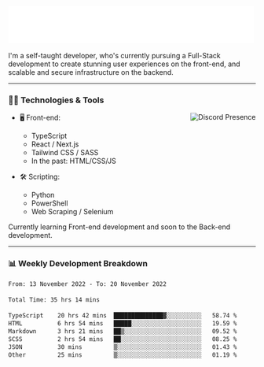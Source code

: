<img src="assets/wave.svg" alt=":wave:" />

I'm a self-taught developer, who's currently pursuing a Full-Stack development to create stunning user experiences on the front-end, and scalable and secure infrastructure on the backend.

---

### 🧑‍💻 Technologies & Tools

<a href="https://discord.com/users/414304208649453568" target="_blank" rel="nofollow">
   <img src="https://lanyard-profile-readme.vercel.app/api/414304208649453568?idleMessage=Probably%20doing%20something%20else..." alt="Discord Presence" align="right">
</a>

- 🖥️ Front-end:

  - TypeScript
  - React / Next.js
  - Tailwind CSS / SASS
  - In the past: HTML/CSS/JS

- 🛠 Scripting:

  - Python
  - PowerShell
  - Web Scraping / Selenium

Currently learning Front-end development and soon to the Back-end development.

---

### 📊 Weekly Development Breakdown

<!-- ![ccrsxx's GitHub Stats](https://github-readme-stats.vercel.app/api?username=ccrsxx&count_private=true&theme=tokyonight) -->
<!-- ![ccrsxx's Top Langs](https://github-readme-stats.vercel.app/api/top-langs/?username=ccrsxx&hide=lua,java,html&theme=tokyonight) -->

<!--START_SECTION:waka-->

```text
From: 13 November 2022 - To: 20 November 2022

Total Time: 35 hrs 14 mins

TypeScript    20 hrs 42 mins  ██████████████▓░░░░░░░░░░   58.74 %
HTML          6 hrs 54 mins   █████░░░░░░░░░░░░░░░░░░░░   19.59 %
Markdown      3 hrs 21 mins   ██▒░░░░░░░░░░░░░░░░░░░░░░   09.52 %
SCSS          2 hrs 54 mins   ██░░░░░░░░░░░░░░░░░░░░░░░   08.25 %
JSON          30 mins         ▒░░░░░░░░░░░░░░░░░░░░░░░░   01.43 %
Other         25 mins         ▒░░░░░░░░░░░░░░░░░░░░░░░░   01.19 %
```

<!--END_SECTION:waka-->
